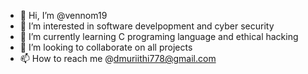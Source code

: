 - 👋 Hi, I’m @vennom19
- 👀 I’m interested in software develpopment and cyber security
- 🌱 I’m currently learning C programing language and ethical hacking
- 💞️ I’m looking to collaborate on all projects
- 📫 How to reach me @dmuriithi778@gmail.com

<!---
vennom19/vennom19 is a ✨ special ✨ repository because its `README.md` (this file) appears on your GitHub profile.
You can click the Preview link to take a look at your changes.
--->
